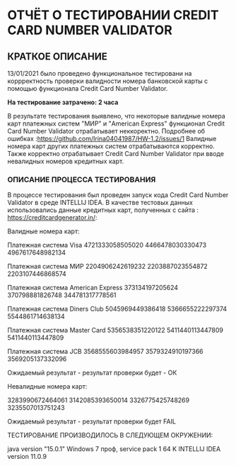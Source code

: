 ОТЧЁТ О ТЕСТИРОВАНИИ CREDIT CARD NUMBER VALIDATOR 
=================================================

КРАТКОЕ ОПИСАНИЕ
----------------

13/01/2021 было проведено функциональное тестировани на коррректность проверки валидности номера 
банковской карты с помощью функционала Credit Card Number Validator.

**На тестирование затрачено: 2 часа**

В результате тестирования выявлено, что некоторые валидные номера карт платежных систем "МИР" и "American Express" 
функционал Credit Card Number Validator отрабатывает неккоректно. 
Подробнее об ошибках :https://github.com/Irina04041987/HW-1.2/issues/1
Валидные номера карт других платежных систем отрабатываются корректно. 
Также корректно отрабатывает Credit Card Number Validator при вводе невалидных номеров кредитных карт.

### ОПИСАНИЕ ПРОЦЕССА ТЕСТИРОВАНИЯ ###

В процессе тестирования был проведен запуск кода Credit Card Number Validator в среде INTELLIJ IDEA.
В качестве тестовых данных использовались данные кредитных карт, полученных с сайта :
https://creditcardgenerator.in/:

Валидные номера карт:

Платежная система Visa
4721333058505020
4466478030330473
4967617648982134

Платежная система МИР
2204906242619232
2203887023554872
2203107446868574

Платежная система American Express
373134197205624
370798881826748
344781317778561

Платежная система Diners Club
5045969449386418
5366655222297374
5544861714638134

Платежная система Master Card
5356538351220122
5411440113447809
5411440113447809

Платежная система JCB
3568555603984957
3579324910197366
3569205137332096

Ожидаемый результат - результат проверки будет - ОК

Невалидные номера карт:

3283990672464061
3142085393650014
3326775425748269
3235507013751243

Ожидаемый результат - результат проверки будет FAIL

ТЕСТИРОВАНИЕ ПРОИЗВОДИЛОСЬ В СЛЕДУЮЩЕМ ОКРУЖЕНИИ:

java version "15.0.1"
Windows 7 проф, service pack 1 64 K
INTELLIJ IDEA version 11.0.9
